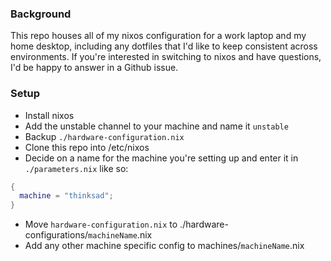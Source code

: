 ### Background
This repo houses all of my nixos configuration for a work laptop and my home desktop, including any dotfiles that I'd like to keep consistent across environments. If you're interested in switching to nixos and have questions, I'd be happy to answer in a Github issue.

### Setup
- Install nixos
- Add the unstable channel to your machine and name it `unstable`
- Backup `./hardware-configuration.nix`
- Clone this repo into /etc/nixos
- Decide on a name for the machine you're setting up and enter it in `./parameters.nix` like so:
```nix
{
  machine = "thinksad";
}
```
- Move `hardware-configuration.nix` to ./hardware-configurations/`machineName`.nix 
- Add any other machine specific config to machines/`machineName`.nix

